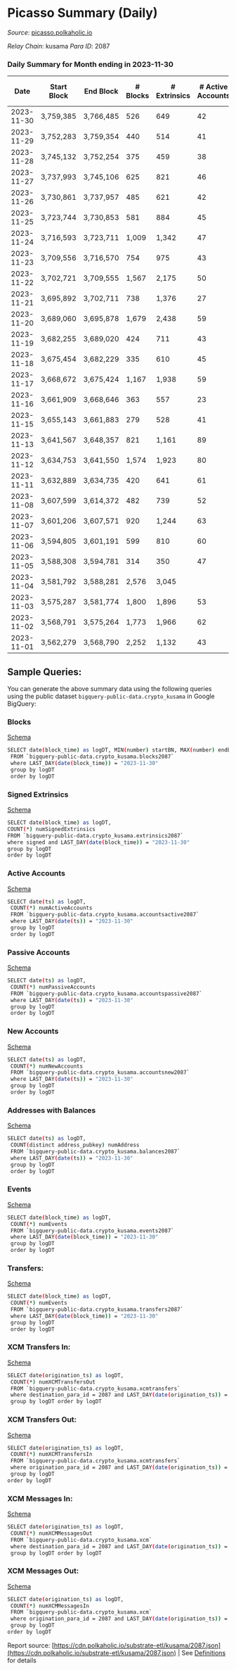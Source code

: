 # Picasso Summary (Daily)

_Source_: [picasso.polkaholic.io](https://picasso.polkaholic.io)

*Relay Chain*: kusama
*Para ID*: 2087



### Daily Summary for Month ending in 2023-11-30


| Date    | Start Block | End Block | # Blocks | # Extrinsics | # Active Accounts | # Passive Accounts | # New Accounts | # Addresses | # Events  | # Transfers ($USD) | # XCM Transfers In ($USD) | # XCM Transfers Out ($USD) | # XCM In | # XCM Out | Issues |
|---------|-------------|-----------|----------|--------------|-------------------|--------------------|----------------|-------------|-----------|--------------------|---------------------------|----------------------------|----------|-----------|--------|
| 2023-11-30 | 3,759,385 | 3,766,485 | 526 | 649 | 42 | 14 | 10 | 4,346 | 6,857 | 1,011  | 1 ($76.02) | 2 ($334.77) | 1 | 4 |  |
| 2023-11-29 | 3,752,283 | 3,759,354 | 440 | 514 | 41 | 12 | 4 | 4,337 | 5,607 | 810  | 4 ($2,004.63) | 1 ($24.08) | 4 | 5 |  |
| 2023-11-28 | 3,745,132 | 3,752,254 | 375 | 459 | 38 | 13 |  | 4,334 | 4,762 | 662  |   |   |  | 1 |  |
| 2023-11-27 | 3,737,993 | 3,745,106 | 625 | 821 | 46 | 26 | 3 | 4,326 | 8,433 | 1,135  | 2 ($78.78) |   | 2 | 2 |  |
| 2023-11-26 | 3,730,861 | 3,737,957 | 485 | 621 | 42 | 15 |  | 4,323 | 6,603 | 945  | 7 ($1,334.77) | 2 ($673.11) | 8 | 7 |  |
| 2023-11-25 | 3,723,744 | 3,730,853 | 581 | 884 | 45 | 12 | 10 | 4,312 | 8,706 | 1,133  | 3 ($221.24) | 10 ($4,951.38) | 3 | 8 |  |
| 2023-11-24 | 3,716,593 | 3,723,711 | 1,009 | 1,342 | 47 | 14 | 12 | 4,302 | 13,636 | 1,764  | 1 ($0.55) | 1  | 2 | 2 |  |
| 2023-11-23 | 3,709,556 | 3,716,570 | 754 | 975 | 43 | 13 |  | 4,290 | 10,151 | 1,374  | 2 ($8.35) | 4 ($102.70) | 3 | 6 |  |
| 2023-11-22 | 3,702,721 | 3,709,555 | 1,567 | 2,175 | 50 | 15 | 18 | 4,274 | 22,430 | 2,899  | 4 ($1,420.19) | 5 ($80.75) | 6 | 17 |  |
| 2023-11-21 | 3,695,892 | 3,702,711 | 738 | 1,376 | 27 | 34 | 7 | 4,257 | 12,018 | 1,361  | 1 ($40.00) | 4  | 7 | 2 |  |
| 2023-11-20 | 3,689,060 | 3,695,878 | 1,679 | 2,438 | 59 | 18 | 13 | 4,252 | 24,436 | 3,181  | 6 ($49,166.39) | 8 ($4,818.06) | 21 | 30 |  |
| 2023-11-19 | 3,682,255 | 3,689,020 | 424 | 711 | 43 | 11 | 7 | 4,239 | 6,844 | 827  | 6 ($1,193.78) | 3 ($2,864.46) | 13 | 10 |  |
| 2023-11-18 | 3,675,454 | 3,682,229 | 335 | 610 | 45 | 13 | 11 | 4,234 | 5,601 | 700  | 13 ($6,835.72) | 1 ($50.45) | 35 | 8 |  |
| 2023-11-17 | 3,668,672 | 3,675,424 | 1,167 | 1,938 | 59 | 16 | 6 | 4,225 | 18,585 | 2,434  | 3 ($293.70) | 1 ($110.90) | 9 | 15 |  |
| 2023-11-16 | 3,661,909 | 3,668,646 | 363 | 557 | 23 | 33 | 8 | 4,219 | 5,628 | 757  | 5 ($1,146.80) | 4 ($204.88) | 12 | 25 |  |
| 2023-11-15 | 3,655,143 | 3,661,883 | 279 | 528 | 41 | 11 |  | 4,222 | 4,685 | 526  | 13 ($1,736.29) | 7 ($1,411.54) | 33 | 51 |  |
| 2023-11-13 | 3,641,567 | 3,648,357 | 821 | 1,161 | 89 | 32 | 45 | 4,193 | 12,427 | 1,482  | 34 ($15,429.97) | 8 ($470.64) | 80 | 28 |  |
| 2023-11-12 | 3,634,753 | 3,641,550 | 1,574 | 1,923 | 80 | 27 | 55 | 4,150 | 21,585 | 2,703  | 34 ($17,948.31) | 2 ($103.16) | 70 | 18 |  |
| 2023-11-11 | 3,632,889 | 3,634,735 | 420 | 641 | 61 | 17 |  | 4,100 | 7,445 | 719  | 39 ($9,764.25) | 3 ($170.16) | 39 | 17 |  |
| 2023-11-08 | 3,607,599 | 3,614,372 | 482 | 739 | 52 | 24 | 16 | 4,056 | 7,858 | 1,249  | 21 ($11,554.50) | 6 ($4,007.73) | 22 | 21 |  |
| 2023-11-07 | 3,601,206 | 3,607,571 | 920 | 1,244 | 63 | 27 | 12 | 4,041 | 14,193 | 2,347  | 46 ($22,826.11) | 7 ($635.89) | 49 | 23 |  |
| 2023-11-06 | 3,594,805 | 3,601,191 | 599 | 810 | 60 | 26 | 9 | 4,032 | 9,100 | 1,509  | 50 ($17,564.79) | 7 ($2,477.04) | 50 | 26 |  |
| 2023-11-05 | 3,588,308 | 3,594,781 | 314 | 350 | 47 | 21 |  | 4,023 | 3,961 | 613  | 27 ($9,642.86) | 7 ($698.86) | 28 | 22 |  |
| 2023-11-04 | 3,581,792 | 3,588,281 | 2,576 | 3,045 |  |  |  |  | 34,356 | 5,286  | 20 ($10,931.27) | 11 ($4,639.14) | 22 | 27 |  |
| 2023-11-03 | 3,575,287 | 3,581,774 | 1,800 | 1,896 | 53 | 38 | 4 | 4,000 | 21,959 | 3,261  | 18 ($5,318.10) | 2 ($718.11) | 18 | 12 |  |
| 2023-11-02 | 3,568,791 | 3,575,264 | 1,773 | 1,966 | 62 | 29 | 13 | 3,998 | 21,992 | 3,236  | 24 ($7,188.72) | 1 ($20.37) | 24 | 7 |  |
| 2023-11-01 | 3,562,279 | 3,568,790 | 2,252 | 1,132 | 43 | 20 | 8 | 3,985 | 12,533 | 1,798  | 4 ($435.14) | 7 ($4,972.19) | 4 | 10 |  |

## Sample Queries:
You can generate the above summary data using the following queries using the public dataset `bigquery-public-data.crypto_kusama` in Google BigQuery:


### Blocks 

[Schema](https://github.com/colorfulnotion/substrate-etl/blob/main/schema/blocks.json)

```bash
SELECT date(block_time) as logDT, MIN(number) startBN, MAX(number) endBN, COUNT(*) numBlocks 
 FROM `bigquery-public-data.crypto_kusama.blocks2087`  
 where LAST_DAY(date(block_time)) = "2023-11-30" 
 group by logDT 
 order by logDT
```

### Signed Extrinsics 

[Schema](https://github.com/colorfulnotion/substrate-etl/blob/main/schema/extrinsics.json)

```bash
SELECT date(block_time) as logDT, 
COUNT(*) numSignedExtrinsics 
FROM `bigquery-public-data.crypto_kusama.extrinsics2087`  
where signed and LAST_DAY(date(block_time)) = "2023-11-30" 
group by logDT 
order by logDT
```

### Active Accounts 

[Schema](https://github.com/colorfulnotion/substrate-etl/blob/main/schema/accountsactive.json)

```bash
SELECT date(ts) as logDT, 
 COUNT(*) numActiveAccounts 
 FROM `bigquery-public-data.crypto_kusama.accountsactive2087` 
 where LAST_DAY(date(ts)) = "2023-11-30" 
 group by logDT 
 order by logDT
```

### Passive Accounts 

[Schema](https://github.com/colorfulnotion/substrate-etl/blob/main/schema/accountspassive.json)

```bash
SELECT date(ts) as logDT, 
 COUNT(*) numPassiveAccounts 
 FROM `bigquery-public-data.crypto_kusama.accountspassive2087` 
 where LAST_DAY(date(ts)) = "2023-11-30" 
 group by logDT 
 order by logDT
```

### New Accounts 

[Schema](https://github.com/colorfulnotion/substrate-etl/blob/main/schema/accountsnew.json)

```bash
SELECT date(ts) as logDT, 
 COUNT(*) numNewAccounts 
 FROM `bigquery-public-data.crypto_kusama.accountsnew2087` 
 where LAST_DAY(date(ts)) = "2023-11-30" 
 group by logDT
 order by logDT
```

### Addresses with Balances 

[Schema](https://github.com/colorfulnotion/substrate-etl/blob/main/schema/balances.json)

```bash
SELECT date(ts) as logDT,
 COUNT(distinct address_pubkey) numAddress 
 FROM `bigquery-public-data.crypto_kusama.balances2087` 
 where LAST_DAY(date(ts)) = "2023-11-30" 
 group by logDT 
 order by logDT
```

### Events 

[Schema](https://github.com/colorfulnotion/substrate-etl/blob/main/schema/events.json)

```bash
SELECT date(block_time) as logDT, 
 COUNT(*) numEvents 
 FROM `bigquery-public-data.crypto_kusama.events2087` 
 where LAST_DAY(date(block_time)) = "2023-11-30" 
 group by logDT 
 order by logDT
```

### Transfers:

[Schema](https://github.com/colorfulnotion/substrate-etl/blob/main/schema/transfers.json)

```bash
SELECT date(block_time) as logDT, 
 COUNT(*) numEvents 
 FROM `bigquery-public-data.crypto_kusama.transfers2087` 
 where LAST_DAY(date(block_time)) = "2023-11-30" 
 group by logDT 
 order by logDT
```

### XCM Transfers In: 

[Schema](https://github.com/colorfulnotion/substrate-etl/blob/main/schema/xcmtransfers.json)

```bash
SELECT date(origination_ts) as logDT, 
 COUNT(*) numXCMTransfersOut 
 FROM `bigquery-public-data.crypto_kusama.xcmtransfers` 
 where destination_para_id = 2087 and LAST_DAY(date(origination_ts)) = "2023-11-30" 
 group by logDT order by logDT
```

### XCM Transfers Out: 

[Schema](https://github.com/colorfulnotion/substrate-etl/blob/main/schema/xcmtransfers.json)

```bash
SELECT date(origination_ts) as logDT, 
 COUNT(*) numXCMTransfersIn 
 FROM `bigquery-public-data.crypto_kusama.xcmtransfers` 
 where origination_para_id = 2087 and LAST_DAY(date(origination_ts)) = "2023-11-30" 
 group by logDT 
order by logDT
```

### XCM Messages In: 

[Schema](https://github.com/colorfulnotion/substrate-etl/blob/main/schema/xcm.json)

```bash
SELECT date(origination_ts) as logDT, 
 COUNT(*) numXCMMessagesOut 
 FROM `bigquery-public-data.crypto_kusama.xcm` 
 where destination_para_id = 2087 and LAST_DAY(date(origination_ts)) = "2023-11-30" 
 group by logDT order by logDT
```

### XCM Messages Out: 

[Schema](https://github.com/colorfulnotion/substrate-etl/blob/main/schema/xcm.json)

```bash
SELECT date(origination_ts) as logDT, 
 COUNT(*) numXCMMessagesIn 
 FROM `bigquery-public-data.crypto_kusama.xcm` 
 where origination_para_id = 2087 and LAST_DAY(date(origination_ts)) = "2023-11-30" 
 group by logDT 
order by logDT
```


Report source: [https://cdn.polkaholic.io/substrate-etl/kusama/2087.json](https://cdn.polkaholic.io/substrate-etl/kusama/2087.json) | See [Definitions](/DEFINITIONS.md) for details
